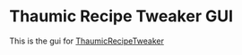 # Thaumic Recipe Tweaker GUI
This is the gui for [ThaumicRecipeTweaker]([url](https://github.com/NukeMinecart/ThaumicRecipeTweaker))
